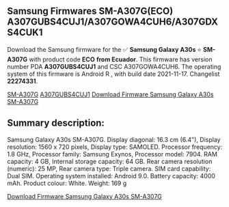 <h2>Samsung Firmwares SM-A307G(ECO) A307GUBS4CUJ1/A307GOWA4CUH6/A307GDXS4CUK1</h2>
Download the Samsung firmware for the ✅ <strong>Samsung Galaxy A30s </strong> ⭐ <strong>SM-A307G</strong> with product code <strong>ECO</strong> <strong> from Ecuador</strong>. This firmware has version number PDA <strong>A307GUBS4CUJ1</strong> and CSC A307GOWA4CUH6. The operating system of this firmware is Android R , with build date 2021-11-17. Changelist <strong>22274331</strong>.


[SM-A307G](https://samfirm.shop/samsung/model/SM-A307G)
[A307GUBS4CUJ1](https://samfirm.shop/samsung/pda/A307GUBS4CUJ1)
[Download Firmware Samsung Galaxy A30s SM-A307G](https://samfirm.shop/samsung/firmware/474771)
<h2>Summary description:</h2>
<p>Samsung Galaxy A30s SM-A307G. Display diagonal: 16.3 cm (6.4"), Display resolution: 1560 x 720 pixels, Display type: SAMOLED. Processor frequency: 1.8 GHz, Processor family: Samsung Exynos, Processor model: 7904. RAM capacity: 4 GB, Internal storage capacity: 64 GB. Rear camera resolution (numeric): 25 MP, Rear camera type: Triple camera. SIM card capability: Dual SIM. Operating system installed: Android 9.0. Battery capacity: 4000 mAh. Product colour: White. Weight: 169 g</p>


[Download Firmware Samsung Galaxy A30s SM-A307G](https://samfirm.shop/samsung/firmware/474771)
